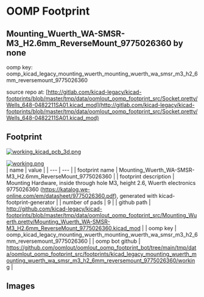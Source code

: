 # OOMP Footprint  
## Mounting_Wuerth_WA-SMSR-M3_H2.6mm_ReverseMount_9775026360  by none  
  
oomp key: oomp_kicad_legacy_mounting_wuerth_mounting_wuerth_wa_smsr_m3_h2_6mm_reversemount_9775026360  
  
source repo at: [http://gitlab.com/kicad-legacy/kicad-footprints/blob/master/tmp/data/oomlout_oomp_footprint_src/Socket.pretty/Wells_648-0482211SA01.kicad_mod](http://gitlab.com/kicad-legacy/kicad-footprints/blob/master/tmp/data/oomlout_oomp_footprint_src/Socket.pretty/Wells_648-0482211SA01.kicad_mod)  
## Footprint  
  
[![working_kicad_pcb_3d.png](working_kicad_pcb_3d_600.png)](working_kicad_pcb_3d.png)  
  
[![working.png](working_600.png)](working.png)  
| name | value | 
| --- | --- | 
| footprint name | Mounting_Wuerth_WA-SMSR-M3_H2.6mm_ReverseMount_9775026360 | 
| footprint description | Mounting Hardware, inside through hole M3, height 2.6, Wuerth electronics 9775026360 (https://katalog.we-online.com/em/datasheet/9775026360.pdf), generated with kicad-footprint-generator | 
| number of pads | 9 | 
| github path | http://github.com/kicad-legacy/kicad-footprints/blob/master/tmp/data/oomlout_oomp_footprint_src/Mounting_Wuerth.pretty/Mounting_Wuerth_WA-SMSR-M3_H2.6mm_ReverseMount_9775026360.kicad_mod | 
| oomp key | oomp_kicad_legacy_mounting_wuerth_mounting_wuerth_wa_smsr_m3_h2_6mm_reversemount_9775026360 | 
| oomp bot github | https://github.com/oomlout/oomlout_oomp_footprint_bot/tree/main/tmp/data/oomlout_oomp_footprint_src/footprints/kicad_legacy_mounting_wuerth_mounting_wuerth_wa_smsr_m3_h2_6mm_reversemount_9775026360/working | 
## Images  

